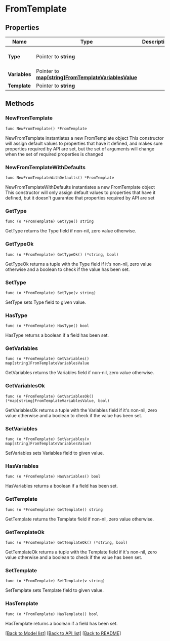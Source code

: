 # FromTemplate

## Properties

Name | Type | Description | Notes
------------ | ------------- | ------------- | -------------
**Type** | Pointer to **string** |  | [optional] [default to "template"]
**Variables** | Pointer to [**map[string]FromTemplateVariablesValue**](FromTemplateVariablesValue.md) |  | [optional] 
**Template** | Pointer to **string** |  | [optional] 

## Methods

### NewFromTemplate

`func NewFromTemplate() *FromTemplate`

NewFromTemplate instantiates a new FromTemplate object
This constructor will assign default values to properties that have it defined,
and makes sure properties required by API are set, but the set of arguments
will change when the set of required properties is changed

### NewFromTemplateWithDefaults

`func NewFromTemplateWithDefaults() *FromTemplate`

NewFromTemplateWithDefaults instantiates a new FromTemplate object
This constructor will only assign default values to properties that have it defined,
but it doesn't guarantee that properties required by API are set

### GetType

`func (o *FromTemplate) GetType() string`

GetType returns the Type field if non-nil, zero value otherwise.

### GetTypeOk

`func (o *FromTemplate) GetTypeOk() (*string, bool)`

GetTypeOk returns a tuple with the Type field if it's non-nil, zero value otherwise
and a boolean to check if the value has been set.

### SetType

`func (o *FromTemplate) SetType(v string)`

SetType sets Type field to given value.

### HasType

`func (o *FromTemplate) HasType() bool`

HasType returns a boolean if a field has been set.

### GetVariables

`func (o *FromTemplate) GetVariables() map[string]FromTemplateVariablesValue`

GetVariables returns the Variables field if non-nil, zero value otherwise.

### GetVariablesOk

`func (o *FromTemplate) GetVariablesOk() (*map[string]FromTemplateVariablesValue, bool)`

GetVariablesOk returns a tuple with the Variables field if it's non-nil, zero value otherwise
and a boolean to check if the value has been set.

### SetVariables

`func (o *FromTemplate) SetVariables(v map[string]FromTemplateVariablesValue)`

SetVariables sets Variables field to given value.

### HasVariables

`func (o *FromTemplate) HasVariables() bool`

HasVariables returns a boolean if a field has been set.

### GetTemplate

`func (o *FromTemplate) GetTemplate() string`

GetTemplate returns the Template field if non-nil, zero value otherwise.

### GetTemplateOk

`func (o *FromTemplate) GetTemplateOk() (*string, bool)`

GetTemplateOk returns a tuple with the Template field if it's non-nil, zero value otherwise
and a boolean to check if the value has been set.

### SetTemplate

`func (o *FromTemplate) SetTemplate(v string)`

SetTemplate sets Template field to given value.

### HasTemplate

`func (o *FromTemplate) HasTemplate() bool`

HasTemplate returns a boolean if a field has been set.


[[Back to Model list]](../README.md#documentation-for-models) [[Back to API list]](../README.md#documentation-for-api-endpoints) [[Back to README]](../README.md)



